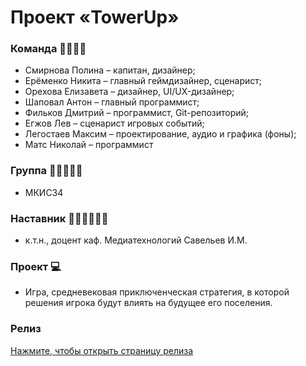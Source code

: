 # Проект «TowerUp»

### Команда 👨‍🎓👩‍🎓
- Смирнова Полина – капитан, дизайнер; 
- Ерёменко Никита – главный геймдизайнер, сценарист; 
- Орехова Елизавета – дизайнер, UI/UX-дизайнер; 
- Шаповал Антон – главный программист; 
- Фильков Дмитрий – программист, Git-репозиторий; 
- Егжов Лев – сценарист игровых событий; 
- Легостаев Максим – проектирование, аудио и графика (фоны); 
- Матс Николай – программист
### Группа 👩‍🦰👨‍🦱🧑
- МКИС34
### Наставник 👩🏻‍🏫👨🏻‍🏫
- к.т.н., доцент каф. Медиатехнологий Савельев И.М.
### Проект 💻
- Игра, средневековая приключенческая стратегия, в которой решения игрока будут влиять на будущее его поселения.

### Релиз

<a href="https://github.com/Department-of-Media-Technology-DSTU/GameDev_2022/releases">Нажмите, чтобы открыть страницу релиза
